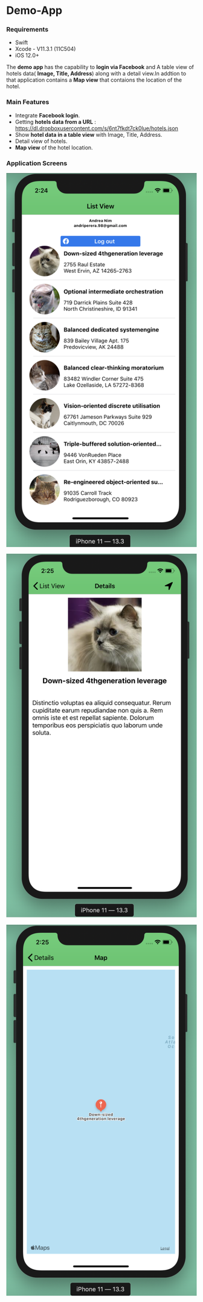 # Demo-App

### Requirements

- Swift
- Xcode - V11.3.1 (11C504)
- iOS 12.0+

The **demo app** has the capability to **login via Facebook** and A table view of hotels data( **Image, Title, Address**) along with a detail view.In addtion to that application contains a **Map view** that contaions the location of the hotel.

### Main Features

- Integrate **Facebook login**.
- Getting **hotels data from a URL** : https://dl.dropboxusercontent.com/s/6nt7fkdt7ck0lue/hotels.json
- Show **hotel data in a table view** with Image, Title, Address.
- Detail view of hotels.
- **Map view** of the hotel location.

### Application Screens

![firstScreenSet](Screenshot1.png)

![firstScreenSet](Screenshot2.png)

![firstScreenSet](Screenshot3.png)
